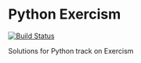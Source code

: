 # Python Exercism
[![Build Status](https://travis-ci.com/tqa236/python_exercism.svg?branch=master)](https://travis-ci.com/tqa236/python_exercism)

Solutions for Python track on Exercism
